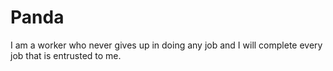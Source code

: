 # Panda
I am a worker who never gives up in doing any job and I will complete every job that is entrusted to me.
